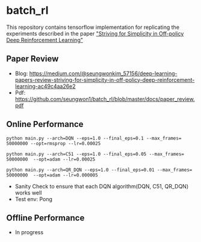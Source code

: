 # batch_rl

This repository contains tensorflow implementation for replicating the experiments described in the paper ["Striving for Simplicity in Off-policy Deep Reinforcement Learning"]( https://arxiv.org/abs/1907.04543)

## Paper Review
- Blog: https://medium.com/@seungwonkim_57156/deep-learning-papers-review-striving-for-simplicity-in-off-policy-deep-reinforcement-learning-ac49c4aa26e2
- Pdf: https://github.com/seungwon1/batch_rl/blob/master/docs/paper_review.pdf

## Online Performance
```
python main.py --arch=DQN --eps=1.0 --final_eps=0.1 --max_frames= 50000000 --opt=rmsprop --lr=0.00025

python main.py --arch=C51 --eps=1.0 --final_eps=0.05 --max_frames= 50000000  --opt=adam --lr=0.00025

python main.py --arch=QR_DQN --eps=1.0 --final_eps=0.01 --max_frames= 50000000  --opt=adam --lr=0.000005
```
- Sanity Check to ensure that each DQN algorithm(DQN, C51, QR_DQN) works well
- Test env: Pong

## Offline Performance
- In progress
